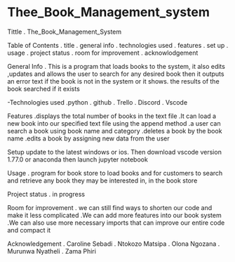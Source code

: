# Thee_Book_Management_system

Tittle 
. The_Book_Management_System

Table of Contents 
. title 
. general info 
. technologies used 
. features 
. set up 
. usage 
. project status 
. room for improvement 
. acknowlodgement

General Info 
. This is a program that loads books to the system, it also edits ,updates and allows the user to search for any desired book then it outputs an error text if the book is not in the system or it shows. the results of the book searched if it exists

-Technologies used
.python 
. github 
. Trello 
. Discord 
. Vscode

Features
.displays the total number of books in the text file .It can load a new book into our specified text file using the append method .a user can search a book using book name and category .deletes a book by the book name .edits a book by assigning new data from the user

Setup 
update to the latest windows or ios. Then download vscode version 1.77.0 or anaconda then launch jupyter notebook

Usage 
. program for book store to load books and for customers to search and retrieve any book they may be interested in, in the book store

Project status
. in progress

Room for improvement
. we can still find ways to shorten our code and make it less complicated .We can add more features into our book system .We can also use more necessary imports that can improve our entire code and compact it

Acknowledgement 
. Caroline Sebadi 
. Ntokozo Matsipa 
. Olona Ngozana 
. Murunwa Nyatheli 
. Zama Phiri
